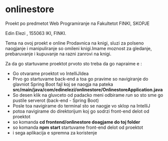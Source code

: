 # onlinestore
Proekt po predmetot Web Programiranje na Fakultetot FINKI, SKOPJE

Edin Elezi , 155063 IKI, FINKI.

Tema na ovoj proekt e online Prodavnica na knigi, sluzi za polseno naogjanje i manipuliranje so omileni knigi.Imame moznost za gledanje, prebaruvanje i kupuvanje na razni zanrovi na knigi.


Za da go startuvame proektot prvoto sto treba da go napraime e :
  <ul>
    <li>Go otvarame proektot vo IntelliJIdea</li>
    <li>Prvo go startuvame back-end a toa go pravime so navigiranje do glavniot Spring Boot fajl koj se naogja na pateka <strong>src/main/java/com/edinelezi/onlinestore/OnlinestoreApplication.java</strong></li>
    <li>So desen klik na gluvceto od padacko meni odbirame <i>run</i> so sto sme go pustile serverot (back-end - Spring Boot)</li>
    <li>Posle toa navigirame do terminal sto se naogje vo sklop na IntelliJ</li>
    <li>potoa navigirame do direktorijum koj go sodrzi front-end delot od proektot</li>
    <li>so komanda <strong>cd frontend/onlinestore doagjame do toj folder</strong></li>
    <li>so komanda <strong>npm start </strong> startuvame front-end delot od proektot</li>
    <li>i sega aplikacija e spremna za koristenje</li>
  </ul>
